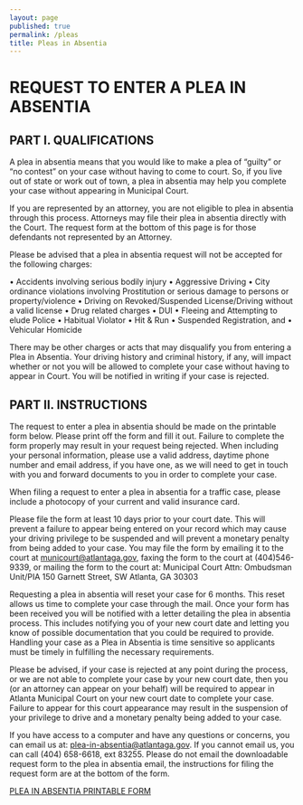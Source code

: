 ```yaml
---
layout: page
published: true
permalink: /pleas
title: Pleas in Absentia
---
```




# REQUEST TO ENTER A PLEA IN ABSENTIA

## PART I. QUALIFICATIONS

A plea in absentia means that you would like to make a plea of “guilty” or “no contest” on your case without having to come to court. So, if you live out of state or work out of town, a plea in absentia may help you complete your case without appearing in Municipal Court.

If you are represented by an attorney, you are not eligible to plea in absentia through this process. Attorneys may file their plea in absentia directly with the Court. The request form at the bottom of this page is for those defendants not represented by an Attorney. 

Please be advised that a plea in absentia request will not be accepted for the following charges: 

•	Accidents involving serious bodily injury
•	Aggressive Driving
•	City ordinance violations involving Prostitution or serious damage to persons or property/violence
•	Driving on Revoked/Suspended License/Driving without a valid license
•	Drug related charges
•	DUI
•	Fleeing and Attempting to elude Police
•	Habitual Violator
•	Hit & Run
•	Suspended Registration, and
•	Vehicular Homicide

There may be other charges or acts that may disqualify you from entering a Plea in Absentia. Your driving history and criminal history, if any, will impact whether or not you will be allowed to complete your case without having to appear in Court. You will be notified in writing if your case is rejected.

## PART II. INSTRUCTIONS

The request to enter a plea in absentia should be made on the printable form below. Please print off the form and fill it out. Failure to complete the form properly may result in your request being rejected. When including your personal information, please use a valid address, daytime phone number and email address, if you have one, as we will need to get in touch with you and forward documents to you in order to complete your case.

When filing a request to enter a plea in absentia for a traffic case, please include a photocopy of your current and valid insurance card.

Please file the form at least 10 days prior to your court date. This will prevent a failure to appear being entered on your record which may cause your driving privilege to be suspended and will prevent a monetary penalty from being added to your case.  You may file the form by emailing it to the court at <a href="mailto:municourt@atlantaga.gov">municourt@atlantaga.gov</a>, faxing the form to the court at (404)546-9339, or mailing the form to the court at: 
                                   Municipal Court
                               Attn: Ombudsman Unit/PIA
                                150 Garnett Street, SW
                                  Atlanta, GA 30303


Requesting a plea in absentia will reset your case for  6 months. This reset allows us time to complete your case through the mail. Once your form has been received you will be notified with a letter detailing the plea in absentia process. This includes notifying you of your new court date and letting you know of possible documentation that you could be required to provide. Handling your case as a Plea in Absentia is time sensitive so applicants must be timely in fulfilling the necessary requirements.

Please be advised, if your case is rejected at any point during the process, or we are not able to complete your case by your new court date, then you (or an attorney can appear on your behalf) will be required to appear in Atlanta Municipal Court on your new court date to complete your case. Failure to appear for this court appearance may result in the suspension of your privilege to drive and a monetary penalty being added to your case.


If you have access to a computer and have any questions or concerns, you can email us at: <a href="mailto:plea-in-absentia@atlantaga.gov">plea-in-absentia@atlantaga.gov</a>. If you cannot email us, you can call (404) 658-6618, ext 83255. Please do not email the downloadable request form to the plea in absentia email, the instructions for filing the request form are at the bottom of the form.


<a href="/pdfs/PLEA_IN_ABSENTIA03032015.pdf" target="_blank">PLEA IN ABSENTIA PRINTABLE FORM</a>

